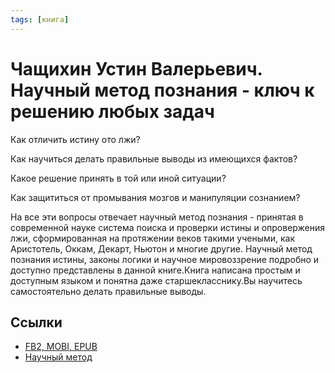 ```yaml
---
tags: [книга]
---
```

# Чащихин Устин Валерьевич. Научный метод познания - ключ к решению любых задач

 Как отличить истину ото лжи?

 Как научиться делать правильные выводы из имеющихся фактов?

 Какое решение принять в той или иной ситуации?

 Как защититься от промывания мозгов и манипуляции сознанием?

 На все эти вопросы отвечает научный метод познания - принятая в современной науке система поиска и проверки истины и опровержения лжи, сформированная на протяжении веков такими учеными, как Аристотель, Оккам, Декарт, Ньютон и многие другие. Научный метод познания истины, законы логики и научное мировоззрение подробно и доступно представлены в данной книге.Книга написана простым и доступным языком и понятна даже старшекласснику.Вы научитесь самостоятельно делать правильные выводы.

## Ссылки

* [FB2, MOBI, EPUB](https://drive.google.com/drive/folders/1zEPNdMJW08mWXLdwC_56J-zowbJ2rUr3?usp=sharing "https://drive.google.com/drive/folders/1zEPNdMJW08mWXLdwC_56J-zowbJ2rUr3?usp=sharing")
* [Научный метод](Научный%20метод.md)
